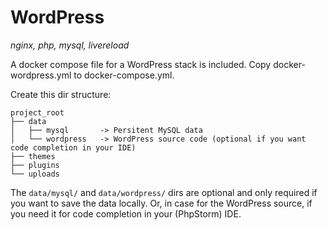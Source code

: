 # WordPress

*nginx, php, mysql, livereload*

A docker compose file for a WordPress stack is included. Copy docker-wordpress.yml to docker-compose.yml.

Create this dir structure:

	project_root
	├── data
	│   ├── mysql       -> Persitent MySQL data
	│   └── wordpress   -> WordPress source code (optional if you want code completion in your IDE)
	├── themes
	├── plugins
	└── uploads

The `data/mysql/` and `data/wordpress/` dirs are optional and only required if you want to save the data locally. Or, in case for the WordPress source, if you need it for code completion in your (PhpStorm) IDE.

